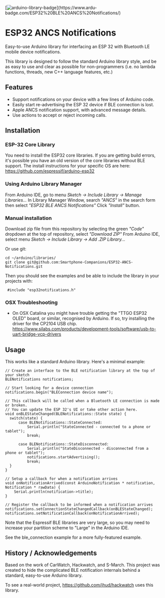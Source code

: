 [![arduino-library-badge](https://www.ardu-badge.com/badge/ESP32%20BLE%20ANCS%20Notifications.svg?)](https://www.ardu-badge.com/ESP32%20BLE%20ANCS%20Notifications/)

# ESP32 ANCS Notifications
Easy-to-use Arduino library for interfacing an ESP 32 with Bluetooth LE mobile device notifications.

This library is designed to follow the standard Arduino library style, and be as easy to use and clear as possible for non-programmers (i.e. no lambda functions, threads, new C++ language features, etc.)

## Features

  + Support notifications on your device with a few lines of Arduino code.
  + Easily start re-advertising the ESP 32 device if BLE connection is lost.
  + Apple ANCS notification support, with advanced message details.
  + Use actions to accept or reject incoming calls.


## Installation

### ESP-32 Core Library
You need to install the ESP32 core libraries. If you are getting build errors, it's possible you have an old version of the core libraries without BLE support. The install instructions for your specific OS are here:
https://github.com/espressif/arduino-esp32

### Using Arduino Library Manager

From Arduino IDE, go to menu *Sketch -> Include Library -> Manage Libraries...*
In Library Manager Window, search *"ANCS"* in the search form then select *"ESP32 BLE ANCS Notifications"*
Click *"Install"* button.

### Manual installation

Download zip file from this repository by selecting the green *"Code"* dropdown at the top of repository, select *"Download ZIP"*
From Arduino IDE, select menu *Sketch -> Include Library -> Add .ZIP Library...*

Or use git:
 ```
 cd ~/arduino/libraries/
 git clone git@github.com:Smartphone-Companions/ESP32-ANCS-Notifications.git
 ```

Then you should see the examples and be able to include the library in your projects with:

```
 #include "esp32notifications.h"
```
 
### OSX Troubleshooting

  - On OSX Catalina you might have trouble getting the "TTGO ESP32 OLED" board, or similar, recognised by Arduino. If so, try installing the driver for the CP2104 USB chip. https://www.silabs.com/products/development-tools/software/usb-to-uart-bridge-vcp-drivers
 
 
## Usage

This works like a standard Arduino library. Here's a minimal example:

```
// Create an interface to the BLE notification library at the top of your sketch
BLENotifications notifications;

// Start looking for a device connection
notifications.begin("BLEConnection device name");

// This callback will be called when a Bluetooth LE connection is made or broken.
// You can update the ESP 32's UI or take other action here.
void onBLEStateChanged(BLENotifications::State state) {
  switch(state) {
      case BLENotifications::StateConnected:
          Serial.println("StateConnected - connected to a phone or tablet"); 
          break;

      case BLENotifications::StateDisconnected:
          Serial.println("StateDisconnected - disconnected from a phone or tablet"); 
          notifications.startAdvertising(); 
          break; 
  }
}

// Setup a callback for when a notification arrives
void onNotificationArrived(const ArduinoNotification * notification, Notification * rawData) {
    Serial.println(notification->title);
}

// Register the callback to be informed when a notification arrives
notifications.setConnectionStateChangedCallback(onBLEStateChanged);
notifications.setNotificationCallback(onNotificationArrived);
```

Note that the Espressif BLE libraries are very large, so you may need to increase your partition scheme to "Large" in the Arduino IDE.

See the ble_connection example for a more fully-featured example.




## History / Acknowledgements

Based on the work of CarWatch, Hackwatch, and S-March. This project was created to hide the complicated BLE notification internals behind a standard, easy-to-use Arduino library.

To see a real-world project, https://github.com/jhud/hackwatch uses this library.

